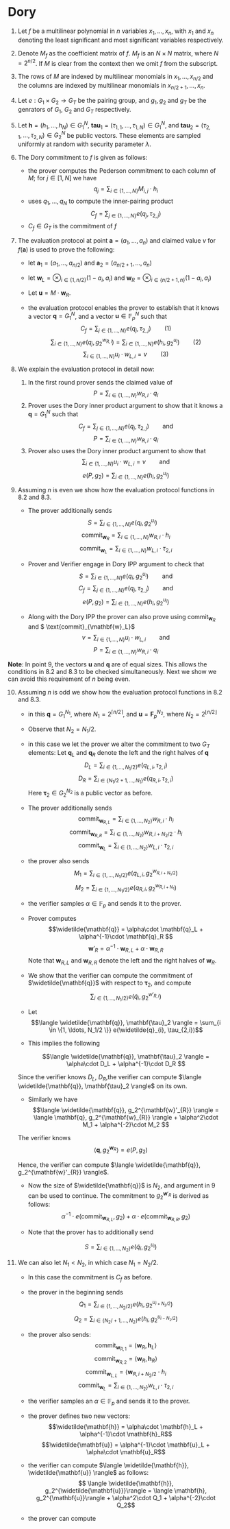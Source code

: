 # Dory

1. Let $f$ be a multilinear polynomial in $n$ variables $x_1, \ldots, x_{n}$, with $x_1$ and $x_{n}$ denoting the least significant and most significant variables respectively.

2. Denote $M_f$ as the coefficient matrix of $f$. $M_f$ is an $N\times N$ matrix, where $N = 2^{n/2}$. If $M$ is clear from the context then we omit $f$ from the subscript.

3. The rows of $M$ are indexed by multilinear monomials in $x_{1}, \ldots, x_{n/2}$ and the columns are indexed by multilinear monomials in $x_{n/2+1}, \ldots, x_{n}$. 

4. Let $e: G_1 \times G_2 \rightarrow G_T$ be the pairing group, and $g_1, g_2$ and $g_T$ be the genrators of $G_1$, $G_2$  and  $G_T$ respectively.

5. Let $\mathbf{h} = (h_1, \ldots, h_{N}) \in G_1^N$, $\mathbf{tau}_{1} = (\tau_{1,1}, \ldots, \tau_{1,N}) \in G_1^N$, and $\mathbf{tau}_{2} = (\tau_{2,1}, \ldots, \tau_{2,N}) \in G_2^N$ be public vectors. These elements are sampled uniformly at random with security parameter $\lambda$.

6. The Dory commitment to $f$ is given as follows: 
    - the prover computes the Pederson commitment to each column of $M$; for $j\in [1,N]$ we have
        $$ q_{j} = \sum_{i\in \{1,\ldots, N \}} {M_{i,j}}\cdot h_i$$
    - uses $q_1, \ldots, q_N$ to compute the inner-pairing product
        $$C_f = \sum_{j \in \{1,\ldots, N \}} e(q_j, \tau_{2,j})$$
    - $C_f \in G_T$ is the commitment of $f$

7. The evaluation protocol at point $\mathbf{a} = (a_1, \ldots, a_{n})$ and claimed value $v$ for $f(\mathbf{a})$ is used to prove the following:
    - let $\mathbf{a}_1 =  (a_1, \ldots, a_{n/2})$ and $\mathbf{a}_2 =  (a_{n/2 + 1}, \ldots, a_{n})$
    - let $\mathbf{w}_{L} = \otimes_{i\in \{1,n/2 \}} (1-a_i, a_i)$ and $\mathbf{w}_{R} = \otimes_{i\in \{n/2+1,n \}} (1-a_i, a_i)$
    - Let $\mathbf{u} = M\cdot \mathbf{w}_R$. 

    - the evaluation protocol enables the prover to establish that it knows a vector $\mathbf{q} = G_1^N$, and a vector $\mathbf{u} \in \mathbb{F}_p^N$ such that 
        $$C_f = \sum_{j \in \{1,\ldots, N \}} e(q_j, \tau_{2,j}) ~~~~~~~~ (1)$$
        $$ \sum_{i\in \{1,\ldots, N \}} e(q_j, g_2^{w_{R,i}}) = \sum_{i\in \{1,\ldots, N \}} e(h_i, g_2^{u_i}) ~~~~~~~~ (2)$$
        $$  \sum_{i\in \{1,\ldots, N \}} u_i \cdot w_{L,i} = v ~~~~~~~~ (3)$$

8. We explain the evaluation protocol in detail now:
    1. In the first round prover sends the claimed value of 
         $$P = \sum_{i\in \{1,\ldots, N \}} w_{R,i} \cdot q_i$$
    2. Prover uses the Dory inner product argument to show that it knows a $\mathbf{q} = G_1^N$ such that 
    $$C_f = \sum_{j \in \{1,\ldots, N \}} e(q_j, \tau_{2,j}) ~~~~~~~~ \text{and}$$
    $$P = \sum_{i\in \{1,\ldots, N \}} w_{R,i} \cdot q_i$$
    3. Prover also uses the Dory inner product argument to show that
        $$  \sum_{i\in \{1,\ldots, N \}} u_i \cdot w_{L,i} = v ~~~~~~~~ \text{and}$$
        $$ e(P, g_2) = \sum_{i\in \{1,\ldots, N \}} e(h_i, g_2^{u_i})$$

9. Assuming $n$ is even we show how the evaluation protocol functions in 8.2 and 8.3.
    - The prover additionally sends 
        $$ S = \sum_{i \in  \{1, \ldots, N \}} e(q_i, g_2^{u_i}) \text{~~~~}$$
        $$ \text{commit}_{\mathbf{w}_R} = \sum_{i \in \{1, \ldots, N \}} w_{R,i}\cdot h_{i}$$
        $$ \text{commit}_{\mathbf{w}_L} = \sum_{i \in \{1, \ldots, N \}} w_{L,i}\cdot \tau_{2,i}$$

    - Prover and Verifier engage in Dory IPP argument to check that 
        $$ S = \sum_{i \in  \{1, \ldots, N \}} e(q_i, g_2^{u_i}) ~~~~~~~~ \text{and}$$
        $$C_f = \sum_{j \in \{1,\ldots, N \}} e(q_j, \tau_{2,j}) ~~~~~~~~ \text{and}$$
        $$ e(P, g_2) = \sum_{i\in \{1,\ldots, N \}} e(h_i, g_2^{u_i})$$
    - Along with the Dory IPP the prover can also prove using $\text{commit}_{\mathbf{w}_R}$ and $ \text{commit}_{\mathbf{w}_L}$
     $$ v = \sum_{i\in \{1,\ldots, N \}} u_i \cdot w_{L,i} ~~~~~~~~ \text{and}$$
    $$P = \sum_{i\in \{1,\ldots, N \}} w_{R,i} \cdot q_i$$

**Note**: In point 9, the vectors $\mathbf{u}$ and $\mathbf{q}$ are of equal sizes. This allows the conditions in 8.2 and 8.3 to be checked simultaneously. Next we show we can avoid this requirement of $n$ being even.

10. Assuming $n$ is odd we show how the evaluation protocol functions in 8.2 and 8.3.
    - in this $\mathbf{q} = G_1^{N_1}$, where $N_1 = 2^{\lceil n/2 \rceil}$, and $\mathbf{u} = \mathbf{F}_p^{N_2}$, where $N_2 = 2^{\lfloor n/2 \rfloor}$
    - Observe that $N_2 = N_1/2$.
    - in this case we let the prover we alter the commitment to two $G_T$ elements: Let $\mathbf{q}_L$ and $\mathbf{q}_R$ denote the left and the right halves of $\mathbf{q}$
        $$ D_L = \sum_{i \in  \{1, \ldots, N_1/2 \}} e(q_{L,i}, \tau_{2,i}) $$
        $$ D_R = \sum_{i \in  \{N_1/2+1, \ldots, N_1 \}} e(q_{R,i}, \tau_{2,i}) $$
        Here $\mathbf{\tau}_2 \in G_2^{N_2}$ is a public vector as before. 
    - The prover additionally sends 
        $$ \text{commit}_{\mathbf{w}_{R,L}} = \sum_{i \in \{1, \ldots, N_2 \}} w_{R,i}\cdot h_{i}$$
        $$ \text{commit}_{\mathbf{w}_{R,R}} = \sum_{i \in \{1, \ldots, N_2 \}} w_{R,{i+N_2/2}}\cdot h_{i}$$
        $$ \text{commit}_{\mathbf{w}_L} = \sum_{i \in \{1, \ldots, N_2 \}} w_{L,i}\cdot \tau_{2,i}$$
    - the prover also sends 
        $$ M_1 = \sum_{i \in \{1, \ldots, N_1/2 \}} e(q_{L,i}, g_2^{w_{R,i+N_1/2}}) $$
        $$ M_2 = \sum_{i \in \{1, \ldots, N_1/2 \}} e(q_{R,i}, g_2^{w_{R,i+N_1}}) $$
    
    - the verifier samples $\alpha \in \mathbb{F}_p$ and sends it to the prover.
    -  Prover computes 
        $$\widetilde{\mathbf{q}} = \alpha\cdot \mathbf{q}_L +  \alpha^{-1}\cdot \mathbf{q}_R $$
        $$\mathbf{w}'_{R} = \alpha^{-1}\cdot \mathbf{w}_{R,L} +  \alpha\cdot \mathbf{w}_{R,R} $$
        Note that $\mathbf{w}_{R,L}$ and $\mathbf{w}_{R,R}$ denote the left and the right halves of $\mathbf{w}_{R}$.
    - We show that the verifier can compute the commitment of $\widetilde{\mathbf{q}}$ with respect to $\mathbf{\tau}_2$, and compute 
    $$\sum_{i \in \{1, \ldots, N_1/2 \}} e(\widetilde{q}_{i}, g_2^{w'_{R,i}}) $$
    - Let 
    $$\langle \widetilde{\mathbf{q}}, \mathbf{\tau}_2 \rangle =  \sum_{i \in  \{1, \ldots, N_1/2 \}} e(\widetilde{q}_{i}, \tau_{2,i})$$
    - This implies the following
        

        $$\langle \widetilde{\mathbf{q}}, \mathbf{\tau}_2 \rangle = \alpha\cdot  D_L +  \alpha^{-1}\cdot  D_R $$

    Since the verifier knows $D_L$, $D_R$,the verifier can compute $\langle \widetilde{\mathbf{q}}, \mathbf{\tau}_2 \rangle$ on its own.

    - Similarly we have 
    $$\langle \widetilde{\mathbf{q}}, g_2^{\mathbf{w}'_{R}} \rangle = \langle \mathbf{q}, g_2^{\mathbf{w}_{R}} \rangle + \alpha^2\cdot M_1 + \alpha^{-2}\cdot M_2 $$
   

    The verifier knows 
    $$\langle \mathbf{q}, g_2^{\mathbf{w}_{R}} \rangle = e(P, g_2)$$
    

    Hence, the verifier can compute $\langle \widetilde{\mathbf{q}}, g_2^{\mathbf{w}'_{R}} \rangle$.

    - Now the size of $\widetilde{\mathbf{q}}$ is $N_2$, and argument in 9 can be used to continue.
    The commitment to $g_2^{\mathbf{w}'_R}$ is derived as follows:
        $$\alpha^{-1}\cdot e(\text{commit}_{\mathbf{w}_{R,L}}, g_2) + \alpha \cdot e(\text{commit}_{\mathbf{w}_{R,R}}, g_2) $$

    - Note that the prover has to additionally send 

     $$ S = \sum_{i \in  \{1, \ldots, N_2 \}} e(\widetilde{q}_i, g_2^{u_i}) $$

11. We can also let $N_1 < N_2$, in which case $N_1 = N_2/2$.
    - In this case the commitment is $C_f$ as before.
    - the prover in the beginning sends 
        $$Q_1 = \sum_{i \in \{1, \ldots, N_2/2 \}} e(h_i, g_2^{u_{i+N_2/2}}) $$
        $$Q_2 = \sum_{i \in \{N_2/+1, \ldots, N_2 \}} e(h_i, g_2^{u_{i-N_2/2}}) $$
    - the prover also sends:
        $$ \text{commit}_{\mathbf{w}_{R,1}} = \langle \mathbf{w}_{R}, \mathbf{h}_{L} \rangle$$
        $$ \text{commit}_{\mathbf{w}_{R,2}} = \langle \mathbf{w}_{R}, \mathbf{h}_{R} \rangle$$
        $$ \text{commit}_{\mathbf{w}_{L,L}} = \langle \mathbf{w}_{R,{i+N_2/2}}\cdot h_{i}$$
        $$ \text{commit}_{\mathbf{w}_L} = \sum_{i \in \{1, \ldots, N_2 \}} w_{L,i}\cdot \tau_{2,i}$$
        
    - the verifier samples an $\alpha \in \mathbb{F}_p$ and sends it to the prover.
    - the prover defines two new vectors:
        $$\widetilde{\mathbf{h}} = \alpha\cdot \mathbf{h}_L + \alpha^{-1}\cdot \mathbf{h}_R$$
        $$\widetilde{\mathbf{u}} = \alpha^{-1}\cdot \mathbf{u}_L + \alpha\cdot \mathbf{u}_R$$
    - the verifier can compute $\langle \widetilde{\mathbf{h}}, \widetilde{\mathbf{u}} \rangle$ as follows:
        $$ \langle \widetilde{\mathbf{h}}, g_2^{\widetilde{\mathbf{u}}}\rangle =  \langle \mathbf{h}, g_2^{\mathbf{u}}\rangle + \alpha^2\cdot Q_1 + \alpha^{-2}\cdot Q_2$$
    - the prover can compute 